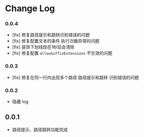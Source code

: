 # Change Log
### 0.0.4
- [fix] 修复路径提示和跳转识别错误的问题
- [fix] 修复配置文本的条件 执行次数异常的问题
- [fix] 装饰下划线现在1秒后会清除
- [fix] 修复配置 `allowSuffixExtensions` 不生效的问题

### 0.0.3
- [fix] 修复在同一行内出现多个路径 路径提示和跳转 识别错误的问题

### 0.0.2
- 隐藏 log

## 0.0.1

- 路径提示、路径跳转功能完成
